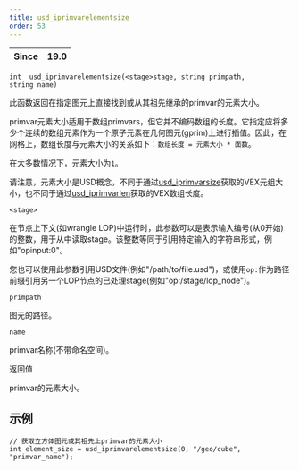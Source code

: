 ```yaml
---
title: usd_iprimvarelementsize
order: 53
---
```

| Since | 19.0 |
| --- | --- |

`int  usd_iprimvarelementsize(<stage>stage, string primpath, string name)`

此函数返回在指定图元上直接找到或从其祖先继承的primvar的元素大小。

primvar元素大小适用于数组primvars，但它并不编码数组的长度。它指定应将多少个连续的数组元素作为一个原子元素在几何图元(gprim)上进行插值。因此，在网格上，数组长度与元素大小的关系如下：`数组长度 = 元素大小 * 面数`。

在大多数情况下，元素大小为`1`。

请注意，元素大小是USD概念，不同于通过[usd_iprimvarsize](usd_iprimvarsize.html "返回USD图元或其祖先上primvar的元组大小")获取的VEX元组大小，也不同于通过[usd_iprimvarlen](usd_iprimvarlen.html "返回USD图元或其祖先上数组primvar的长度")获取的VEX数组长度。

`<stage>`

在节点上下文(如wrangle LOP)中运行时，此参数可以是表示输入编号(从0开始)的整数，用于从中读取stage。该整数等同于引用特定输入的字符串形式，例如"opinput:0"。

您也可以使用此参数引用USD文件(例如"/path/to/file.usd")，或使用`op:`作为路径前缀引用另一个LOP节点的已处理stage(例如"op:/stage/lop_node")。

`primpath`

图元的路径。

`name`

primvar名称(不带命名空间)。

返回值

primvar的元素大小。

## 示例

```vex
// 获取立方体图元或其祖先上primvar的元素大小
int element_size = usd_iprimvarelementsize(0, "/geo/cube", "primvar_name");

```

